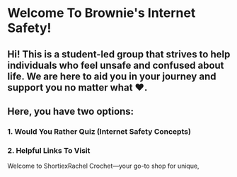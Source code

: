 # Welcome To Brownie's Internet Safety!
## Hi! This is a student-led group that strives to help individuals who feel unsafe and confused about life. We are here to aid you in your journey and support you no matter what ❤️.

## Here, you have two options: 
### 1. Would You Rather Quiz (Internet Safety Concepts)

### 2. Helpful Links To Visit

Welcome to ShortiexRachel Crochet—your go-to shop for unique,
